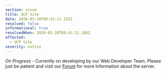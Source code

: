 ```yaml
---
section: issue
title: UCP Site
date: 2020-03-28T09:41:11.155Z
resolved: false
informational: true
resolvedWhen: 2020-03-28T09:41:11.186Z
affected:
  - UCP Site
severity: notice
---
```

*On Progress* - Currently on developing by our Web Developer Team. Please just be patient and visit our [Forum](https://forum.evonix-rp.com) for more Information about the server.